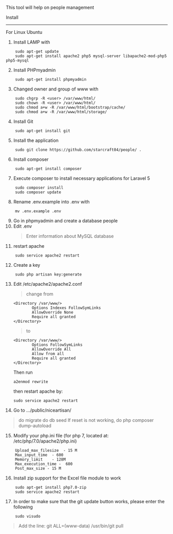 This tool will help on people management

Install
_______
For Linux Ubuntu
1) Install LAMP with
```
    sudo apt-get update
    sudo apt-get install apache2 php5 mysql-server libapache2-mod-php5 php5-mysql
```
2) Install PHPmyadmin
```
    sudo apt-get install phpmyadmin
```
3) Changed owner and group of www with
```
    sudo chgrp -R <user> /var/www/html/
    sudo chown -R <user> /var/www/html/
    sudo chmod a+w -R /var/www/html/bootstrap/cache/
    sudo chmod a+w -R /var/www/html/storage/
```
4) Install Git
```
    sudo apt-get install git
```
5) Install the application
```
    sudo git clone https://github.com/starcraft04/people/ .
```
6) Install composer
```
    sudo apt-get install composer
```
7) Execute composer to install necessary applications for Laravel 5
```
    sudo composer install
    sudo composer update
```
8) Rename .env.example into .env with
```
    mv .env.example .env
```
9) Go in phpmyadmin and create a database people
10) Edit .env
    > Enter information about MySQL database
11) restart apache
```
    sudo service apache2 restart
```
12) Create a key
```
    sudo php artisan key:generate
```
13) Edit /etc/apache2/apache2.conf
    > change from
    ```
    <Directory /var/www/>
            Options Indexes FollowSymLinks
            AllowOverride None
            Require all granted
    </Directory>
    ```
    > to
    ```
    <Directory /var/www/>
            Options FollowSymLinks
            AllowOverride All
            Allow from all
            Require all granted
    </Directory>
    ```
    Then run
    ```
    a2enmod rewrite
    ```
    then restart apache by:
    ```
    sudo service apache2 restart
    ```
14) Go to .../public/niceartisan/

  >  do migrate
  >  do db seed
    If reset is not working, do
  > php composer dump-autoload
15) Modify your php.ini file (for php 7, located at: /etc/php/7.0/apache2/php.ini)
```
    Upload_max_filesize  - 15 M
    Max_input_time  - 600
    Memory_limit    - 128M
    Max_execution_time -  600
    Post_max_size - 15 M
```
16) Install zip support for the Excel file module to work
```
    sudo apt-get install php7.0-zip
    sudo service apache2 restart
```
17) In order to make sure that the git update button works, please enter the following
```
    sudo visudo
```
  > Add the line: git ALL=(www-data) /usr/bin/git pull
